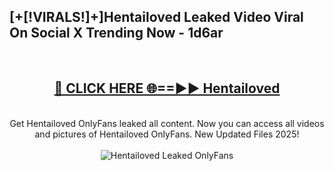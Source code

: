 <h2>[+[!VIRALS!]+]Hentailoved Leaked Video Viral On Social X Trending Now - 1d6ar</h2>
<br>
<div align="center">
<h2><a href="https://libra.edu.pl?Hentailoved" rel="nofollow">🔴 CLICK HERE 🌐==►► Hentailoved</a></h2>
<br>
Get Hentailoved OnlyFans leaked all content. Now you can access all videos and pictures of Hentailoved OnlyFans. New Updated Files 2025!
<br>
<br>
<a href="https://libra.edu.pl?Hentailoved" rel="nofollow" data-target="animated-image.originalLink"><img src="https://i.ibb.co.com/WyWwxjT/player-gif2.gif" alt="Hentailoved Leaked OnlyFans" style="max-width: 100%; display: inline-block;" data-target="animated-image.originalImage"></a>
</div>
<br>